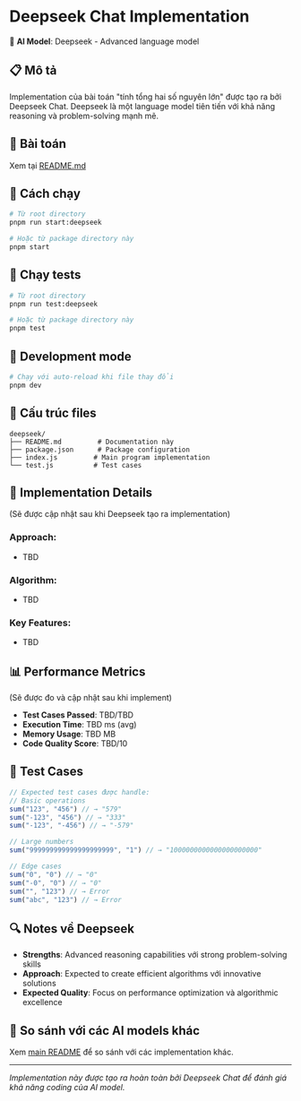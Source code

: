 # Deepseek Chat Implementation

🤖 **AI Model**: Deepseek - Advanced language model

## 📋 Mô tả

Implementation của bài toán "tính tổng hai số nguyên lớn" được tạo ra bởi Deepseek Chat. Deepseek là một language model tiên tiến với khả năng reasoning và problem-solving mạnh mẽ.

## 🎯 Bài toán

Xem tại [README.md](../../README.md)

## 🚀 Cách chạy

```bash
# Từ root directory
pnpm run start:deepseek

# Hoặc từ package directory này
pnpm start
```

## 🧪 Chạy tests

```bash
# Từ root directory
pnpm run test:deepseek

# Hoặc từ package directory này
pnpm test
```

## 🔄 Development mode

```bash
# Chạy với auto-reload khi file thay đổi
pnpm dev
```

## 📁 Cấu trúc files

```
deepseek/
├── README.md         # Documentation này
├── package.json      # Package configuration
├── index.js         # Main program implementation
└── test.js          # Test cases
```

## 🧩 Implementation Details

(Sẽ được cập nhật sau khi Deepseek tạo ra implementation)

### Approach:
- TBD

### Algorithm:
- TBD

### Key Features:
- TBD

## 📊 Performance Metrics

(Sẽ được đo và cập nhật sau khi implement)

- **Test Cases Passed**: TBD/TBD
- **Execution Time**: TBD ms (avg)
- **Memory Usage**: TBD MB
- **Code Quality Score**: TBD/10

## 🎯 Test Cases

```javascript
// Expected test cases được handle:
// Basic operations
sum("123", "456") // → "579"
sum("-123", "456") // → "333"
sum("-123", "-456") // → "-579"

// Large numbers
sum("999999999999999999999", "1") // → "1000000000000000000000"

// Edge cases
sum("0", "0") // → "0"
sum("-0", "0") // → "0"
sum("", "123") // → Error
sum("abc", "123") // → Error
```

## 🔍 Notes về Deepseek

- **Strengths**: Advanced reasoning capabilities với strong problem-solving skills
- **Approach**: Expected to create efficient algorithms với innovative solutions
- **Expected Quality**: Focus on performance optimization và algorithmic excellence

## 🤝 So sánh với các AI models khác

Xem [main README](../../README.md) để so sánh với các implementation khác.

---
*Implementation này được tạo ra hoàn toàn bởi Deepseek Chat để đánh giá khả năng coding của AI model.*
